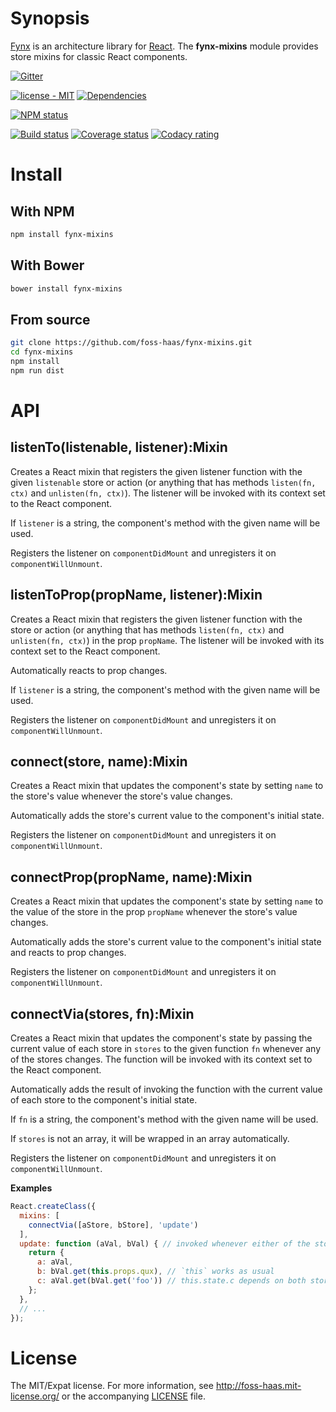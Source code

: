 # Synopsis

[Fynx](http://foss-haas.github.io/fynx) is an architecture library for [React](http://facebook.github.io/react). The **fynx-mixins** module provides store mixins for classic React components.

[![Gitter](https://badges.gitter.im/Join%20Chat.svg)](https://gitter.im/foss-haas/fynx)

[![license - MIT](https://img.shields.io/npm/l/fynx-mixins.svg)](http://foss-haas.mit-license.org) [![Dependencies](https://img.shields.io/david/foss-haas/fynx-mixins.svg)](https://david-dm.org/foss-haas/fynx-mixins)

[![NPM status](https://nodei.co/npm/fynx-mixins.png?compact=true)](https://www.npmjs.com/package/fynx-mixins)

[![Build status](https://img.shields.io/travis/foss-haas/fynx-mixins.svg)](https://travis-ci.org/foss-haas/fynx-mixins) [![Coverage status](https://img.shields.io/coveralls/foss-haas/fynx-mixins.svg)](https://coveralls.io/r/foss-haas/fynx-mixins?branch=master) [![Codacy rating](https://img.shields.io/codacy/6f19c1455aa04fd08d77445fb5b9fc91.svg)](https://www.codacy.com/public/me_4/fynx-mixins)

# Install

## With NPM

```sh
npm install fynx-mixins
```

## With Bower

```sh
bower install fynx-mixins
```

## From source

```sh
git clone https://github.com/foss-haas/fynx-mixins.git
cd fynx-mixins
npm install
npm run dist
```

# API

## listenTo(listenable, listener):Mixin

Creates a React mixin that registers the given listener function with the given `listenable` store or action (or anything that has methods `listen(fn, ctx)` and `unlisten(fn, ctx)`). The listener will be invoked with its context set to the React component.

If `listener` is a string, the component's method with the given name will be used.

Registers the listener on `componentDidMount` and unregisters it on `componentWillUnmount`.

## listenToProp(propName, listener):Mixin

Creates a React mixin that registers the given listener function with the store or action (or anything that has methods `listen(fn, ctx)` and `unlisten(fn, ctx)`) in the prop `propName`. The listener will be invoked with its context set to the React component.

Automatically reacts to prop changes.

If `listener` is a string, the component's method with the given name will be used.

Registers the listener on `componentDidMount` and unregisters it on `componentWillUnmount`.

## connect(store, name):Mixin

Creates a React mixin that updates the component's state by setting `name` to the store's value whenever the store's value changes.

Automatically adds the store's current value to the component's initial state.

Registers the listener on `componentDidMount` and unregisters it on `componentWillUnmount`.

## connectProp(propName, name):Mixin

Creates a React mixin that updates the component's state by setting `name` to the value of the store in the prop `propName` whenever the store's value changes.

Automatically adds the store's current value to the component's initial state and reacts to prop changes.

Registers the listener on `componentDidMount` and unregisters it on `componentWillUnmount`.

## connectVia(stores, fn):Mixin

Creates a React mixin that updates the component's state by passing the current value of each store in `stores` to the given function `fn` whenever any of the stores changes. The function will be invoked with its context set to the React component.

Automatically adds the result of invoking the function with the current value of each store to the component's initial state.

If `fn` is a string, the component's method with the given name will be used.

If `stores` is not an array, it will be wrapped in an array automatically.

Registers the listener on `componentDidMount` and unregisters it on `componentWillUnmount`.

**Examples**

```js
React.createClass({
  mixins: [
    connectVia([aStore, bStore], 'update')
  ],
  update: function (aVal, bVal) { // invoked whenever either of the stores changes
    return {
      a: aVal,
      b: bVal.get(this.props.qux), // `this` works as usual
      c: aVal.get(bVal.get('foo')) // this.state.c depends on both stores
    };
  },
  // ...
});
```

# License

The MIT/Expat license. For more information, see http://foss-haas.mit-license.org/ or the accompanying [LICENSE](https://github.com/foss-haas/fynx-mixins/blob/master/LICENSE) file.
